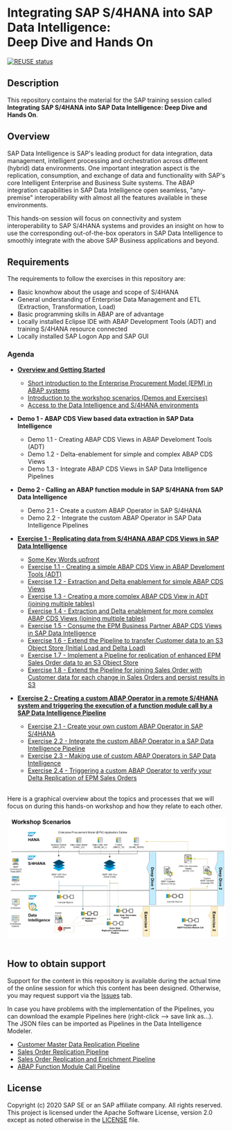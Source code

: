 # Integrating SAP S/4HANA into SAP Data Intelligence:<br>Deep Dive and Hands On

[![REUSE status](https://api.reuse.software/badge/github.com/SAP-samples/teched2020-DAT262)](https://api.reuse.software/info/github.com/SAP-samples/teched2020-DAT262)

## Description

This repository contains the material for the SAP training session called<br>
**Integrating SAP S/4HANA into SAP Data Intelligence: Deep Dive and Hands On**.

## Overview

SAP Data Intelligence is SAP's leading product for data integration, data management, intelligent processing and orchestration across different (hybrid) data environments.
One important integration aspect is the replication, consumption, and exchange of data and functionality with SAP's core Intelligent Enterprise and Business Suite systems. The ABAP integration capabilities in SAP Data Intelligence open seamless, "any-premise" interoperability with almost all the features available in these environments.<br>

This hands-on session will focus on connectivity and system interoperability to SAP S/4HANA systems and provides an insight on how to use the corresponding out-of-the-box operators in SAP Data Intelligence to smoothly integrate with the above SAP Business applications and beyond.


## Requirements

The requirements to follow the exercises in this repository are:
- Basic knowhow about the usage and scope of S/4HANA 
- General understanding of Enterprise Data Management and ETL (Extraction, Transformation, Load)
- Basic programming skills in ABAP are of advantage
- Locally installed Eclipse IDE with ABAP Development Tools (ADT) and training S/4HANA resource connected
- Locally installed SAP Logon App and SAP GUI


### Agenda

- **[Overview and Getting Started](exercises/ex0/)**
     - [Short introduction to the Enterprise Procurement Model (EPM) in ABAP systems](exercises/ex0#short-introduction-to-the-enterprise-procurement-model-epm-in-sap-s4hana)
     - [Introduction to the workshop scenarios (Demos and Exercises)](exercises/ex0#short-introduction-to-the-enterprise-procurement-model-epm-in-sap-s4hana)
     - [Access to the Data Intelligence and S/4HANA environments](exercises/ex0#access-to-the-exercises-data-intelligence-environment)

- **Demo 1 - ABAP CDS View based data extraction in SAP Data Intelligence**
    - Demo 1.1 - Creating ABAP CDS Views in ABAP Develoment Tools (ADT)
    - Demo 1.2 - Delta-enablement for simple and complex ABAP CDS Views
    - Demo 1.3 - Integrate ABAP CDS Views in SAP Data Intelligence Pipelines

- **Demo 2 - Calling an ABAP function module in SAP S/4HANA from SAP Data Intelligence**
    - Demo 2.1 - Create a custom ABAP Operator in SAP S/4HANA
    - Demo 2.2 - Integrate the custom ABAP Operator in SAP Data Intelligence Pipelines
    
- **[Exercise 1 - Replicating data from S/4HANA ABAP CDS Views in SAP Data Intelligence](exercises/ex1/)**
    - [Some Key Words upfront ](exercises/ex1/README.md#some-key-words-upfront)
    - [Exercise 1.1 - Creating a simple ABAP CDS View in ABAP Develoment Tools (ADT)](exercises/ex1/README.md#exercise-11---creating-a-simple-abap-cds-view-in-abap-develoment-tools-adt)
    - [Exercise 1.2 - Extraction and Delta enablement for simple ABAP CDS Views](exercises/ex1/README.md#exercise-12---extraction-and-delta-enablement-for-simple-abap-cds-views)
    - [Exercise 1.3 - Creating a more complex ABAP CDS View in ADT (joining multiple tables)](exercises/ex1/README.md#exercise-13---creating-a-more-complex-abap-cds-view-in-adt-joining-multiple-tables)
    - [Exercise 1.4 - Extraction and Delta enablement for more complex ABAP CDS Views (joining multiple tables)](exercises/ex1/README.md#exercise-14---extraction-and-delta-enablement-for-a-complex-abap-cds-views-joining-multiple-tables)
    - [Exercise 1.5 - Consume the EPM Business Partner ABAP CDS Views in SAP Data Intelligence](exercises/ex1/README.md#exercise-15---consuming-the-epm-business-partner-abap-cds-views-in-sap-data-intelligence)
    - [Exercise 1.6 - Extend the Pipeline to transfer Customer data to an S3 Object Store (Initial Load and Delta Load)](exercises/ex1/README.md#exercise-16---extend-the-pipeline-to-transfer-the-customer-data-into-an-s3-object-store-with-initial-load-and-delta-load-modes)
    - [Exercise 1.7 - Implement a Pipeline for replication of enhanced EPM Sales Order data to an S3 Object Store](exercises/ex1/README.md#exercise-17---implement-a-pipeline-for-delta-transfer-of-enhanced-epm-sales-order-data-from-s4hana-to-an-s3-object-store)
    - [Exercise 1.8 - Extend the Pipeline for joining Sales Order with Customer data for each change in Sales Orders and persist results in S3](exercises/ex1/README.md#exercise-18---extend-the-pipeline-for-joining-sales-order-with-customer-data-for-each-change-in-sales-orders-and-persist-results-in-s3)
    
- **[Exercise 2 - Creating a custom ABAP Operator in a remote S/4HANA system and triggering the execution of a function module call by a SAP Data Intelligence Pipeline](exercises/ex2/)**
    - [Exercise 2.1 - Create your own custom ABAP Operator in SAP S/4HANA](exercises/dd2#deep-dive-21---create-a-custom-abap-operator-in-sap-s4hana)
    - [Exercise 2.2 - Integrate the custom ABAP Operator in a SAP Data Intelligence Pipeline](exercises/dd2#deep-dive-22---integrate-the-custom-abap-operator-in-a-sap-data-intelligence-pipeline)
    - [Exercise 2.3 - Making use of custom ABAP Operators in SAP Data Intelligence](exercises/ex2#exercise-21---making-custom-abap-operators-available-in-sap-data-intelligence)
    - [Exercise 2.4 - Triggering a custom ABAP Operator to verify your Delta Replication of EPM Sales Orders](exercises/ex2#exercise-22---using-a-custom-abap-operator-to-verify-your-delta-replication-of-epm-sales-orders)

<br>Here is a graphical overview about the topics and processes that we will focus on during this hands-on workshop and how they relate to each other.<br><br>
![](DAT262_Workshop_Scenarios.JPG)<br><br>

## How to obtain support

Support for the content in this repository is available during the actual time of the online session for which this content has been designed. Otherwise, you may request support via the [Issues](../../issues) tab.<br>

In case you have problems with the implementation of the Pipelines, you can download the example Pipelines here (right-click --> save link as...). The JSON files can be imported as Pipelines in the Data Intelligence Modeler.
- [Customer Master Data Replication Pipeline](https://github.com/BM285/DI_ABAP_Integration/blob/main/pipelines/teched.TA99.EPM_Customer_Replication_to_S3.json)
- [Sales Order Replication Pipeline](https://github.com/BM285/DI_ABAP_Integration/blob/main/pipelines/teched.TA99.EPM_SalesOrder_Replication_to_S3.json)
- [Sales Order Replication and Enrichment Pipeline](https://github.com/BM285/DI_ABAP_Integration/blob/main/pipelines/teched.TA99.EPM_SalesOrder_Replication_Enrich_to_S3.json)
- [ABAP Function Module Call Pipeline](https://github.com/BM285/DI_ABAP_Integration/blob/main/pipelines/teched.TA99.EPM_FM_Call_SO_Generator.json)

## License
Copyright (c) 2020 SAP SE or an SAP affiliate company. All rights reserved. This project is licensed under the Apache Software License, version 2.0 except as noted otherwise in the [LICENSE](LICENSES/Apache-2.0.txt) file.
